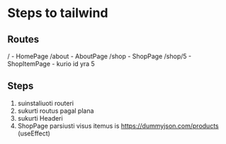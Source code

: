 # Steps to tailwind

## Routes

/ - HomePage
/about - AboutPage
/shop - ShopPage
/shop/5 - ShopItemPage - kurio id yra 5

## Steps

1. suinstaliuoti routeri
2. sukurti routus pagal plana
3. sukurti Headeri
4. ShopPage parsiusti visus itemus is https://dummyjson.com/products (useEffect)

